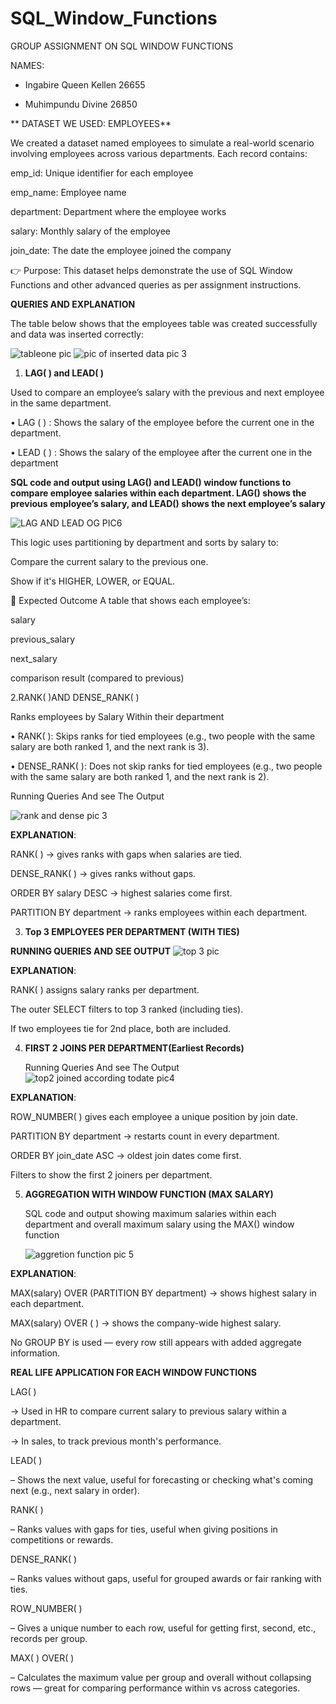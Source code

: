 # SQL_Window_Functions
GROUP ASSIGNMENT ON SQL WINDOW FUNCTIONS

NAMES:
- Ingabire Queen Kellen 26655
  
- Muhimpundu Divine 26850

** DATASET WE  USED: EMPLOYEES**
 
We created a dataset named employees to simulate a real-world scenario involving employees across various departments.
Each record contains:

emp_id: Unique identifier for each employee

emp_name: Employee name

department: Department where the employee works

salary: Monthly salary of the employee

join_date: The date the employee joined the company

👉 Purpose: This dataset helps demonstrate the use of SQL Window Functions and other advanced queries as per assignment instructions.



  
**QUERIES AND EXPLANATION**

The table below shows that the employees table was created successfully and data was inserted correctly:

![tableone pic](https://github.com/user-attachments/assets/1485820d-f5f7-43c6-9ceb-605abe31c80e)
![pic of inserted data pic 3](https://github.com/user-attachments/assets/bf43591c-0a76-457f-b9a4-52a7573b361c)


1. **LAG( ) and LEAD( )**
   
Used to compare an employee’s salary with the previous and next employee in the same department.

•	LAG ( ) : Shows the salary of the employee before the current one in the department.

•	LEAD ( ) : Shows the salary of the employee after the current one in the department

**SQL code and output using LAG() and LEAD() window functions to compare employee salaries within each department.
LAG() shows the previous employee’s salary, and LEAD() shows the next employee’s salary**

![LAG AND LEAD OG PIC6](https://github.com/user-attachments/assets/4ab8f75d-0272-457c-8bf5-f2744c8a7553)

This logic uses partitioning by department and sorts by salary to:

Compare the current salary to the previous one.

Show if it's HIGHER, LOWER, or EQUAL.

🎯 Expected Outcome
A table that shows each employee’s:

salary

previous_salary

next_salary

comparison result (compared to previous)




  2.RANK( )AND DENSE_RANK( )
  
  Ranks employees by Salary Within their department 
  
  •	RANK( ): Skips ranks for tied employees (e.g., two people with the same salary are both ranked 1, and the next rank is 3).
  
  •	DENSE_RANK( ): Does not skip ranks for tied employees (e.g., two people with the same salary are both ranked 1, and the next rank is 2).
  
   Running Queries And see The Output
   
   ![rank and dense pic 3](https://github.com/user-attachments/assets/39f346d0-b0c4-4c68-a095-510a686ad2a1)
   
  **EXPLANATION**:
  
RANK( ) → gives ranks with gaps when salaries are tied.

DENSE_RANK( ) → gives ranks without gaps.

ORDER BY salary DESC → highest salaries come first.

PARTITION BY department → ranks employees within each department.  

3. **Top 3 EMPLOYEES PER DEPARTMENT (WITH TIES)**
   
  **RUNNING QUERIES AND SEE OUTPUT**
   ![top 3 pic ](https://github.com/user-attachments/assets/13a87dcc-b9c3-462b-9941-1fad2e7cc488)
   
   **EXPLANATION**:
   
RANK( ) assigns salary ranks per department.

 The outer SELECT filters to top 3 ranked (including ties).
 
 If two employees tie for 2nd place, both are included.
 
 4. **FIRST 2 JOINS PER DEPARTMENT(Earliest Records)**
    
     Running Queries And see The Output
    ![top2 joined according todate pic4](https://github.com/user-attachments/assets/6e925562-7ad5-46ba-b420-070c8e4c8de3)

**EXPLANATION**:

ROW_NUMBER( ) gives each employee a unique position by join date.

PARTITION BY department → restarts count in every department.

ORDER BY join_date ASC → oldest join dates come first.

Filters to show the first 2 joiners per department.

5. **AGGREGATION WITH WINDOW FUNCTION (MAX SALARY)**
   
   SQL code and output showing maximum salaries within each department and overall maximum salary using the MAX() window function
   
   ![aggretion function pic 5](https://github.com/user-attachments/assets/c353a51f-cff0-4484-965c-03e9920ebac5)

 **EXPLANATION**:
 
MAX(salary) OVER (PARTITION BY department)
→ shows highest salary in each department.

MAX(salary) OVER ( ) 
→ shows the company-wide highest salary.

No GROUP BY is used — every row still appears with added aggregate information.

  **REAL LIFE APPLICATION  FOR EACH WINDOW FUNCTIONS**
  
  LAG( )
  
→ Used in HR to compare current salary to previous salary within a department.

→ In sales, to track previous month's performance.

LEAD( )

– Shows the next value, useful for forecasting or checking what's coming next (e.g., next salary in order).

RANK( )

– Ranks values with gaps for ties, useful when giving positions in competitions or rewards.

DENSE_RANK( )

– Ranks values without gaps, useful for grouped awards or fair ranking with ties.

ROW_NUMBER( )

– Gives a unique number to each row, useful for getting first, second, etc., records per group.

MAX( ) OVER( )

– Calculates the maximum value per group and overall without collapsing rows — great for comparing performance within vs across categories.






  
   

   
     
 
   
   

   

  
  
 



       
